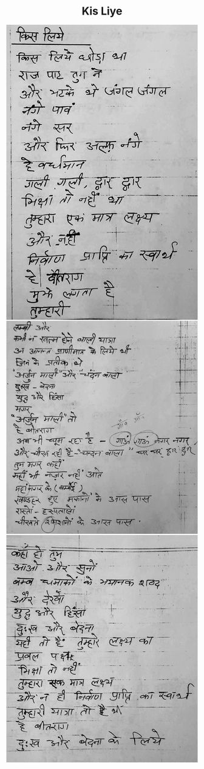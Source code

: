 <center>
<h1>Kis Liye</h1>

![](./51_kisLiye.jpg)
![](./52_kisLiye.jpg)
![](./53_kisLiye.jpg)

</center>
